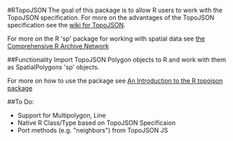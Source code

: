 #RTopoJSON
The goal of this package is to allow R users to work with the TopoJSON specification. For more on the advantages of the TopoJSON specification see the [wiki for TopoJSON](https://github.com/mbostock/topojson/wiki).

For more on the R 'sp' package for working with spatial data see [the Comprehensive R Archive Network](http://cran.r-project.org/web/packages/sp/index.html)

##Functionality
Import TopoJSON Polygon objects to R and work with them as SpatialPolygons 'sp' objects.

For more on how to use the package see [An Introduction to the R topojson package](http://ifgi.s3.amazonaws.com/index.html)

##To Do:
* Support for Multipolygon, Line
* Native R Class/Type based on TopoJSON Specificaion
* Port methods (e.g. "neighbors") from TopoJSON JS
